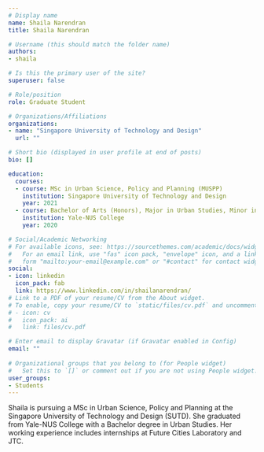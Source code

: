 ```yaml
---
# Display name
name: Shaila Narendran
title: Shaila Narendran

# Username (this should match the folder name)
authors:
- shaila

# Is this the primary user of the site?
superuser: false

# Role/position
role: Graduate Student

# Organizations/Affiliations
organizations:
- name: "Singapore University of Technology and Design"
  url: ""

# Short bio (displayed in user profile at end of posts)
bio: []

education:
  courses:
  - course: MSc in Urban Science, Policy and Planning (MUSPP)
    institution: Singapore University of Technology and Design
    year: 2021
  - course: Bachelor of Arts (Honors), Major in Urban Studies, Minor in Chinese Studies
    institution: Yale-NUS College
    year: 2020

# Social/Academic Networking
# For available icons, see: https://sourcethemes.com/academic/docs/widgets/#icons
#   For an email link, use "fas" icon pack, "envelope" icon, and a link in the
#   form "mailto:your-email@example.com" or "#contact" for contact widget.
social:
- icon: linkedin
  icon_pack: fab
  link: https://www.linkedin.com/in/shailanarendran/
# Link to a PDF of your resume/CV from the About widget.
# To enable, copy your resume/CV to `static/files/cv.pdf` and uncomment the lines below.  
# - icon: cv
#   icon_pack: ai
#   link: files/cv.pdf

# Enter email to display Gravatar (if Gravatar enabled in Config)
email: ""
  
# Organizational groups that you belong to (for People widget)
#   Set this to `[]` or comment out if you are not using People widget.  
user_groups:
- Students
---
```


Shaila is pursuing a MSc in Urban Science, Policy and Planning at the Singapore University of Technology and Design (SUTD).
She graduated from Yale-NUS College with a Bachelor degree in Urban Studies. 
Her working experience includes internships at Future Cities Laboratory and JTC. 


